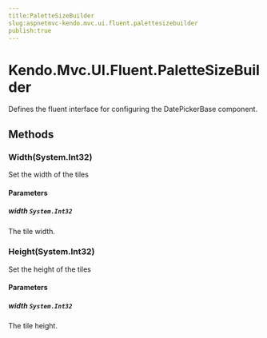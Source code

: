 ```yaml
---
title:PaletteSizeBuilder
slug:aspnetmvc-kendo.mvc.ui.fluent.palettesizebuilder
publish:true
---
```


# Kendo.Mvc.UI.Fluent.PaletteSizeBuilder
Defines the fluent interface for configuring the DatePickerBase component.



## Methods

### Width(System.Int32)
Set the width of the tiles


#### Parameters

##### width `System.Int32`
The tile width.




### Height(System.Int32)
Set the height of the tiles


#### Parameters

##### width `System.Int32`
The tile height.






